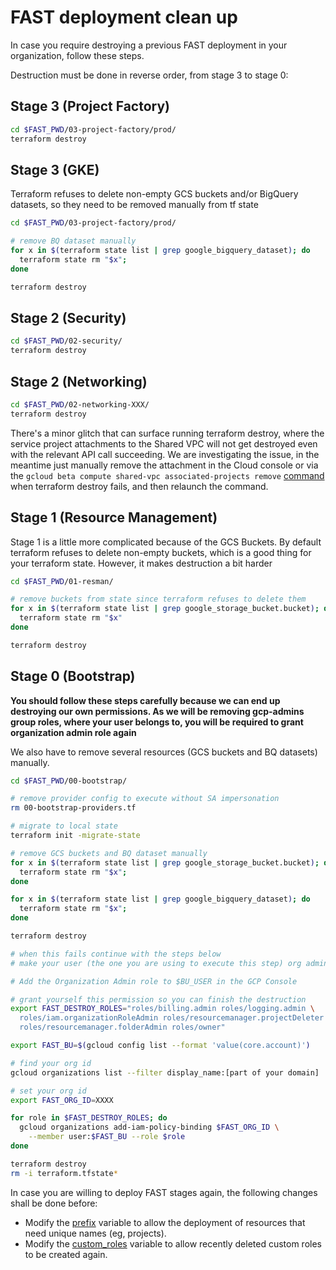 # FAST deployment clean up
In case you require destroying a previous FAST deployment in your organization, follow these steps. 

Destruction must be done in reverse order, from stage 3 to stage 0:

## Stage 3 (Project Factory)

```bash
cd $FAST_PWD/03-project-factory/prod/
terraform destroy
```

## Stage 3 (GKE)
Terraform refuses to delete non-empty GCS buckets and/or BigQuery datasets, so they need to be removed manually from tf state

```bash
cd $FAST_PWD/03-project-factory/prod/

# remove BQ dataset manually
for x in $(terraform state list | grep google_bigquery_dataset); do  
  terraform state rm "$x"; 
done

terraform destroy
```


## Stage 2 (Security)
```bash
cd $FAST_PWD/02-security/
terraform destroy
```

## Stage 2 (Networking)
```bash
cd $FAST_PWD/02-networking-XXX/
terraform destroy
```

There's a minor glitch that can surface running terraform destroy, where the service project attachments to the Shared VPC will not get destroyed even with the relevant API call succeeding. We are investigating the issue, in the meantime just manually remove the attachment in the Cloud console or via the ```gcloud beta compute shared-vpc associated-projects remove``` [command](https://cloud.google.com/sdk/gcloud/reference/beta/compute/shared-vpc/associated-projects/remove) when terraform destroy fails, and then relaunch the command.

## Stage 1 (Resource Management)
Stage 1 is a little more complicated because of the GCS Buckets. By default terraform refuses to delete non-empty buckets, which is a good thing for your terraform state. However, it makes destruction a bit harder

```bash
cd $FAST_PWD/01-resman/

# remove buckets from state since terraform refuses to delete them
for x in $(terraform state list | grep google_storage_bucket.bucket); do  
  terraform state rm "$x"
done

terraform destroy
```

## Stage 0 (Bootstrap)
**You should follow these steps carefully because we can end up destroying our own permissions. As we will be removing gcp-admins group roles, where your user belongs to, you will be required to grant organization admin role again**

We also have to remove several resources (GCS buckets and BQ datasets) manually.

```bash
cd $FAST_PWD/00-bootstrap/

# remove provider config to execute without SA impersonation
rm 00-bootstrap-providers.tf

# migrate to local state
terraform init -migrate-state

# remove GCS buckets and BQ dataset manually
for x in $(terraform state list | grep google_storage_bucket.bucket); do  
  terraform state rm "$x"; 
done

for x in $(terraform state list | grep google_bigquery_dataset); do  
  terraform state rm "$x"; 
done

terraform destroy

# when this fails continue with the steps below
# make your user (the one you are using to execute this step) org admin again, as we will remove organization-admins group roles

# Add the Organization Admin role to $BU_USER in the GCP Console

# grant yourself this permission so you can finish the destruction
export FAST_DESTROY_ROLES="roles/billing.admin roles/logging.admin \
  roles/iam.organizationRoleAdmin roles/resourcemanager.projectDeleter \
  roles/resourcemanager.folderAdmin roles/owner"

export FAST_BU=$(gcloud config list --format 'value(core.account)')

# find your org id
gcloud organizations list --filter display_name:[part of your domain]

# set your org id
export FAST_ORG_ID=XXXX

for role in $FAST_DESTROY_ROLES; do
  gcloud organizations add-iam-policy-binding $FAST_ORG_ID \
    --member user:$FAST_BU --role $role
done

terraform destroy
rm -i terraform.tfstate*
```

In case you are willing to deploy FAST stages again, the following changes shall be done before:
* Modify the [prefix](/00-bootstrap/variables.tf) variable to allow the deployment of resources that need unique names (eg, projects).
* Modify the [custom_roles](00-bootstrap/variables.tf) variable to allow recently deleted custom roles to be created again.